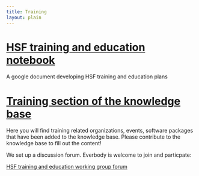 ```yaml
---
title: Training
layout: plain
---
```




# [HSF training and education notebook](https://docs.google.com/document/d/1E85vhzgFs37VOlTC6XTqvQOOmLEgAvamyvl4Iz-Sqm4/edit#heading=h.pstok39wu9vm)

A google document developing HSF training and education plans

# [Training section of the knowledge base](http://hepsoftware.org/e/training)

Here you will find training related organizations, events, software packages that have been added to the knowledge base. Please contribute to the knowledge base to fill out the content!

We set up a discussion forum. Everbody is welcome to join and particpate:

[HSF training and education working group forum](https://groups.google.com/forum/#!forum/hep-sf-training-wg)
